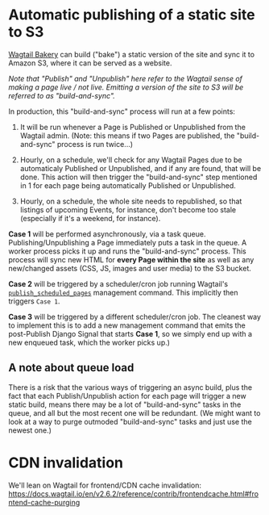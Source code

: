 # Automatic publishing of a static site to S3

[Wagtail Bakery](https://github.com/wagtail/wagtail-bakery) can build ("bake") a static version of the site and sync it to Amazon S3, where it can be served as a website.

_Note that "Publish" and "Unpublish" here refer to the Wagtail sense of making a page live / not live. Emitting a version of the site to S3 will be referred to as "build-and-sync"._

In production, this "build-and-sync" process will run at a few points:

1. It will be run whenever a Page is Published or Unpublished from the Wagtail admin. (Note: this means if two Pages are published, the "build-and-sync" process is run twice...)

2. Hourly, on a schedule, we'll check for any Wagtail Pages due to be automaticaly Published or Unpublished, and if any are found, that will be done. This action will then trigger the "build-and-sync" step mentioned in 1 for each page being automatically Published or Unpublished.

3. Hourly, on a schedule, the whole site needs to republished, so that listings of upcoming Events, for instance, don't become too stale (especially if it's a weekend, for instance).

**Case 1** will be performed asynchronously, via a task queue. Publishing/Unpublishing a Page immediately puts a task in the queue. A worker process picks it up and runs the "build-and-sync" process. This process will sync new HTML for **every Page within the site** as well as any new/changed assets (CSS, JS, images and user media) to the S3 bucket.

**Case 2** will be triggered by a scheduler/cron job running Wagtail's [`publish_scheduled_pages`](https://docs.wagtail.io/en/v2.0/reference/management_commands.html#publish-scheduled-pages) management command. This implicitly then triggers `Case 1`.

**Case 3** will be triggered by a different scheduler/cron job. The cleanest way to implement this is to add a new management command that emits the post-Publish Django Signal that starts **Case 1**, so we simply end up with a new enqueued task, which the worker picks up.)

## A note about queue load

There is a risk that the various ways of triggering an async build, plus the fact that each Publish/Unpublish action for each page will trigger a new static build, means there may be a lot of "build-and-sync" tasks in the queue, and all but the most recent one will be redundant. (We might want to look at a way to purge outmoded "build-and-sync" tasks and just use the newest one.)

# CDN invalidation

We'll lean on Wagtail for frontend/CDN cache invalidation: https://docs.wagtail.io/en/v2.6.2/reference/contrib/frontendcache.html#frontend-cache-purging
